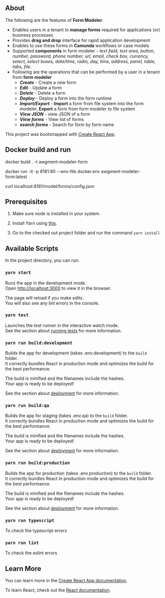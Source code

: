 ## About

The following are the features of **Form Modeler**.
* Enables users in a tenant to **manage forms** required for applications (or) business processes
* Provides **drag and drop** interface for rapid application development
* Enables to use these forms in **Camunda** workflows or case models
* Supported **components** in form modeler - *text field, text area, button, number, password, phone number, url, email, check box, currency, select, select boxes, date/time, radio, day, time, address, panel, table, tabs, file*.
* Following are the operations that can be performed by a user in a tenant from **form modeler**
    * ***Create*** - Create a new form
    * ***Edit*** - Update a form
    * ***Delete*** - Delete a form
    * ***Deploy*** - Deploy a form into the form runtime
    * ***Import/Export*** - **Import** a form from file system into the form modeler, **Export** a form from form modeler to file system
    * ***View JSON*** - view JSON of a form
    * ***View forms*** - View list of forms
    * ***search forms*** - Search for form by form name
    

This project was bootstrapped with [Create React App](https://github.com/facebook/create-react-app).
## Docker build and run
docker build . -t awgment-modeler-form

docker run -it -p 8181:80 --env-file docker.env awgment-modeler-form:latest

curl localhost:8181/model/forms/config.json
## Prerequisites

1. Make sure node is installed in your system.

2. Install Yarn using <a href="https://classic.yarnpkg.com/en/docs/install">this</a>.

3. Go to the checked out project folder and run the command `yarn install` 

## Available Scripts

In the project directory, you can run:

### `yarn start`

Runs the app in the development mode.<br />
Open [http://localhost:3000](http://localhost:3000) to view it in the browser.

The page will reload if you make edits.<br />
You will also see any lint errors in the console.

### `yarn test`

Launches the test runner in the interactive watch mode.<br />
See the section about [running tests](https://facebook.github.io/create-react-app/docs/running-tests) for more information.

### `yarn run build:development`

Builds the app for development (takes .env.development) to the `build` folder.<br />
It correctly bundles React in production mode and optimizes the build for the best performance.

The build is minified and the filenames include the hashes.<br />
Your app is ready to be deployed!

See the section about [deployment](https://facebook.github.io/create-react-app/docs/deployment) for more information.

### `yarn run build:qa`

Builds the app for staging (takes .env.qa) to the `build` folder.<br />
It correctly bundles React in production mode and optimizes the build for the best performance.

The build is minified and the filenames include the hashes.<br />
Your app is ready to be deployed!

See the section about [deployment](https://facebook.github.io/create-react-app/docs/deployment) for more information.

### `yarn run build:production`

Builds the app for production (takes .env.production) to the `build` folder.<br />
It correctly bundles React in production mode and optimizes the build for the best performance.

The build is minified and the filenames include the hashes.<br />
Your app is ready to be deployed!

See the section about [deployment](https://facebook.github.io/create-react-app/docs/deployment) for more information.

### `yarn run typescript`

To check the typescript errors

### `yarn run lint`

To check the eslint errors

## Learn More

You can learn more in the [Create React App documentation](https://facebook.github.io/create-react-app/docs/getting-started).

To learn React, check out the [React documentation](https://reactjs.org/).
